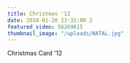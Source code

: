 ```yaml
---
title: Christmas '12
date: 2018-01-20 23:31:00 Z
featured_video: 56269615
thumbnail_image: "/uploads/NATAL.jpg"
---
```


Christmas Card '12